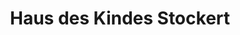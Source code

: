---
title: "Haus des Kindes Stockert"
url: /bad-neuenahr-ahrweiler/haus-des-kindes-stockert/
shop: Babysachen
---